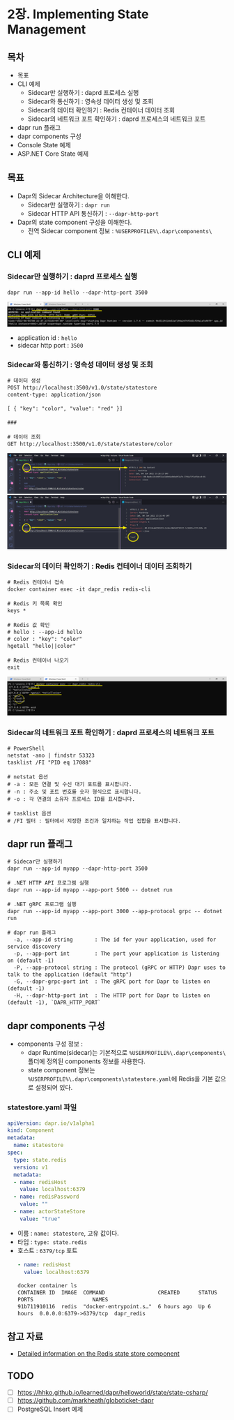 # 2장. Implementing State Management

## 목차
- 목표
- CLI 예제
  - Sidecar만 실행하기 : daprd 프로세스 실행
  - Sidecar와 통신하기 : 영속성 데이터 생성 및 조회
  - Sidecar의 데이터 확인하기 : Redis 컨테이너 데이터 조회
  - Sidecar의 네트워크 포트 확인하기 : daprd 프로세스의 네트워크 포트
- dapr run 플래그
- dapr components 구성
- Console State 예제
- ASP.NET Core State 예제


## 목표
- Dapr의 Sidecar Architecture을 이해한다.
  - Sidecar만 실행하기 : `dapr run`
  - Sidecar HTTP API 통신하기 : `--dapr-http-port`
- Dapr의 state component 구성을 이해한다.
  - 전역 Sidecar component 정보 : `%USERPROFILE%\.dapr\components\`


## CLI 예제
### Sidecar만 실행하기 : daprd 프로세스 실행
```shell
dapr run --app-id hello --dapr-http-port 3500
```
![](2022-06-05-00-24-24.png)
- application id : `hello`
- sidecar http port : `3500`

### Sidecar와 통신하기 : 영속성 데이터 생성 및 조회
```shell
# 데이터 생성
POST http://localhost:3500/v1.0/state/statestore
content-type: application/json

[ { "key": "color", "value": "red" }]

###

# 데이터 조회
GET http://localhost:3500/v1.0/state/statestore/color
```
![](2022-06-05-00-29-41.png)
![](2022-06-05-00-30-09.png)

### Sidecar의 데이터 확인하기 : Redis 컨테이너 데이터 조회하기
```shell
# Redis 컨테이너 접속
docker container exec -it dapr_redis redis-cli

# Redis 키 목록 확인
keys *

# Redis 값 확인
# hello : --app-id hello
# color : "key": "color"
hgetall "hello||color"

# Redis 컨테이너 나오기
exit
```
![](2022-06-05-00-40-00.png)

### Sidecar의 네트워크 포트 확인하기 : daprd 프로세스의 네트워크 포트
```shell
# PowerShell
netstat -ano | findstr 53323
tasklist /FI "PID eq 17088"

# netstat 옵션
# -a : 모든 연결 및 수신 대기 포트를 표시합니다.
# -n : 주소 및 포트 번호를 숫자 형식으로 표시합니다.
# -o : 각 연결의 소유자 프로세스 ID를 표시합니다.

# tasklist 옵션
# /FI 필터 : 필터에서 지정한 조건과 일치하는 작업 집합을 표시합니다.
```

## dapr run 플래그
```shell
# Sidecar만 실행하기
dapr run --app-id myapp --dapr-http-port 3500

# .NET HTTP API 프로그램 실행
dapr run --app-id myapp --app-port 5000 -- dotnet run

# .NET gRPC 프로그램 실행
dapr run --app-id myapp --app-port 3000 --app-protocol grpc -- dotnet run

# dapr run 플래그
  -a, --app-id string       : The id for your application, used for service discovery
  -p, --app-port int        : The port your application is listening on (default -1)
  -P, --app-protocol string : The protocol (gRPC or HTTP) Dapr uses to talk to the application (default "http")
  -G, --dapr-grpc-port int  : The gRPC port for Dapr to listen on (default -1)
  -H, --dapr-http-port int  : The HTTP port for Dapr to listen on (default -1), `DAPR_HTTP_PORT`
```

## dapr components 구성
- components 구성 정보 : 
  - dapr Runtime(sidecar)는 기본적으로 `%USERPROFILE%\.dapr\components\` 폴더에 정의된 components 정보를 사용한다.
  - state component 정보는 `%USERPROFILE%\.dapr\components\statestore.yaml`에 Redis을 기본 값으로 설정되어 있다.

### statestore.yaml 파일
```yml
apiVersion: dapr.io/v1alpha1
kind: Component
metadata:
  name: statestore
spec:
  type: state.redis
  version: v1
  metadata:
  - name: redisHost
    value: localhost:6379
  - name: redisPassword
    value: ""
  - name: actorStateStore
    value: "true"
```
- 이름 : `name: statestore`, 고유 값이다.
- 타입 : `type: state.redis`
- 호스트 : `6379/tcp` 포트
  ```yml
  - name: redisHost
    value: localhost:6379
  ```
  ```shell
  docker container ls
  CONTAINER ID  IMAGE  COMMAND                 CREATED      STATUS      PORTS                   NAMES
  91b711910116  redis  "docker-entrypoint.s…"  6 hours ago  Up 6 hours  0.0.0.0:6379->6379/tcp  dapr_redis
  ```

## 참고 자료
- [Detailed information on the Redis state store component](https://docs.dapr.io/reference/components-reference/supported-state-stores/setup-redis/)

## TODO
- [ ] https://hhko.github.io/learned/dapr/helloworld/state/state-csharp/
- [ ] https://github.com/markheath/globoticket-dapr
- [ ] PostgreSQL Insert 예제
